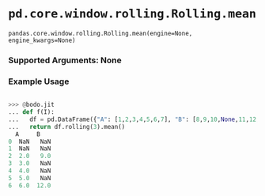 # `pd.core.window.rolling.Rolling.mean`

`pandas.core.window.rolling.Rolling.mean(engine=None, engine_kwargs=None)`

### Supported Arguments: None

### Example Usage

```py

>>> @bodo.jit
... def f(I):
...   df = pd.DataFrame({"A": [1,2,3,4,5,6,7], "B": [8,9,10,None,11,12,13]})
...   return df.rolling(3).mean()
  A     B
0  NaN   NaN
1  NaN   NaN
2  2.0   9.0
3  3.0   NaN
4  4.0   NaN
5  5.0   NaN
6  6.0  12.0
```

